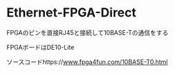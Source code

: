 # Ethernet-FPGA-Direct
FPGAのピンを直接RJ45と接続して10BASE-Tの通信をする


FPGAボードはDE10-Lite

ソースコードhttps://www.fpga4fun.com/10BASE-T0.html
